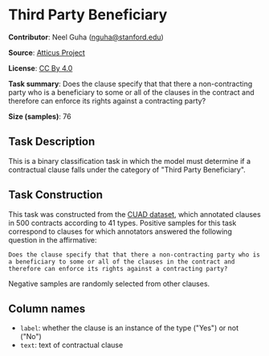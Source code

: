 # Third Party Beneficiary

**Contributor**: Neel Guha (nguha@stanford.edu)

**Source**: [Atticus Project](https://www.atticusprojectai.org/cuad>)

**License**: [CC By 4.0](https://creativecommons.org/licenses/by/4.0/)

**Task summary**: Does the clause specify that that there a non-contracting party who is a beneficiary to some or all of the clauses in the contract and therefore can enforce its rights against a contracting party?

**Size (samples)**: 76

## Task Description

This is a binary classification task in which the model must determine if a contractual clause falls under the category of "Third Party Beneficiary".

## Task Construction

This task was constructed from the [CUAD dataset](https://www.atticusprojectai.org/cuad), which annotated clauses in 500 contracts according to 41 types. Positive samples for this task correspond to clauses for which annotators answered the following question in the affirmative:

```text
Does the clause specify that that there a non-contracting party who is a beneficiary to some or all of the clauses in the contract and therefore can enforce its rights against a contracting party?
```

Negative samples are randomly selected from other clauses.

## Column names

- `label`: whether the clause is an instance of the type ("Yes") or not ("No")
- `text`: text of contractual clause